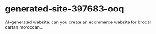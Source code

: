 # generated-site-397683-ooq
AI-generated website: can you create an ecommerce website for brocar cartan moroccan...
